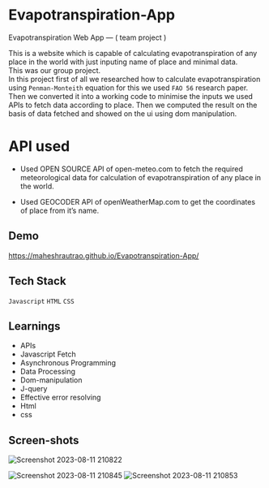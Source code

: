 # Evapotranspiration-App

Evapotranspiration Web App — ( team project )

This is a website which is capable of calculating evapotranspiration of any place in the world with just inputing name of place and minimal data.<br>
This was our group project. <br>
In this project first of all we researched how to calculate evapotranspiration using `Penman-Monteith` equation for this we used `FAO 56` research paper.
Then we converted it into a working code to minimise the inputs we used APIs to fetch data according to place. 
Then we computed the result on the basis of data fetched and showed on the ui using dom manipulation.



# API used

- Used OPEN SOURCE API of open-meteo.com to fetch the required
meteorological data for calculation of evapotranspiration of any place in
the world.

- Used GEOCODER API of openWeatherMap.com to get the coordinates of
place from it’s name.

 ## Demo

 https://maheshrautrao.github.io/Evapotranspiration-App/

 ## Tech Stack

  `Javascript` `HTML` `CSS`

 ## Learnings

 - APIs
 - Javascript Fetch
 - Asynchronous Programming
 - Data Processing
 - Dom-manipulation
 - J-query
 - Effective error resolving
 - Html
 - css
  

  ## Screen-shots
  
  ![Screenshot 2023-08-11 210822](https://github.com/MaheshRautrao/Evapotranspiration-App/assets/101188065/60b24894-f770-4821-8bb3-0030f8a78fb8)

![Screenshot 2023-08-11 210845](https://github.com/MaheshRautrao/Evapotranspiration-App/assets/101188065/84b15996-eea2-4827-bd81-51b1e42a9e1d)
![Screenshot 2023-08-11 210853](https://github.com/MaheshRautrao/Evapotranspiration-App/assets/101188065/6575d4ec-55c3-4bbc-9e01-d05c338b8d8c)
